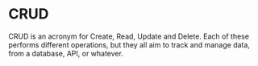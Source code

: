 # CRUD
CRUD is an acronym for Create, Read, Update and Delete. Each of these performs different operations, but they all aim to track and manage data, from a database, API, or whatever.
